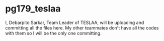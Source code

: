 # pg179_teslaa
I, Debarpito Sarkar, Team Leader of TESLAA, will be uploading and committing all the files here. My other teammates don't have all the codes with them so I will be the only one committing.
